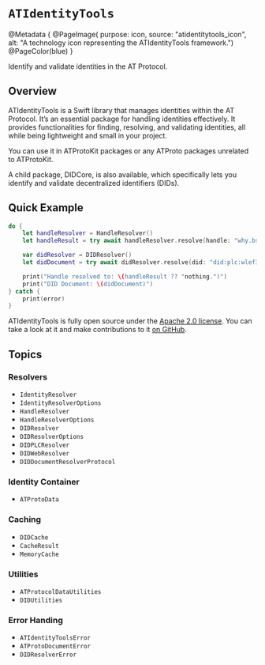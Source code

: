 # ``ATIdentityTools``

@Metadata {
    @PageImage(
        purpose: icon, 
        source: "atidentitytools_icon", 
        alt: "A technology icon representing the ATIdentityTools framework.")
    @PageColor(blue)
}

Identify and validate identities in the AT Protocol.

## Overview

ATIdentityTools is a Swift library that manages identities within the AT Protocol. It’s an essential package for handling identities effectively. It provides functionalities for finding, resolving, and validating identities, all while being lightweight and small in your project.

You can use it in ATProtoKit packages or any ATProto packages unrelated to ATProtoKit.

A child package, DIDCore, is also available, which specifically lets you identify and validate decentralized identifiers (DIDs).

## Quick Example

```swift
do {
    let handleResolver = HandleResolver()
    let handleResult = try await handleResolver.resolve(handle: "why.bsky.team")

    var didResolver = DIDResolver()
    let didDocument = try await didResolver.resolve(did: "did:plc:wlef3srsa3hlyzj2hy6yncrh")

    print("Handle resolved to: \(handleResult ?? "nothing.")")
    print("DID Document: \(didDocument)")
} catch {
    print(error)
}
```

ATIdentityTools is fully open source under the [Apache 2.0 license](https://github.com/ATProtoKit/ATIdentityTools/blob/main/LICENSE.md). You can take a look at it and make contributions to it [on GitHub](https://github.com/ATProtoKit/ATIdentityTools).

## Topics

### Resolvers

- ``IdentityResolver``
- ``IdentityResolverOptions``
- ``HandleResolver``
- ``HandleResolverOptions``
- ``DIDResolver``
- ``DIDResolverOptions``
- ``DIDPLCResolver``
- ``DIDWebResolver``
- ``DIDDocumentResolverProtocol``

### Identity Container

- ``ATProtoData``

### Caching

- ``DIDCache``
- ``CacheResult``
- ``MemoryCache``

### Utilities

- ``ATProtocolDataUtilities``
- ``DIDUtilities``

### Error Handing

- ``ATIdentityToolsError``
- ``ATProtoDocumentError``
- ``DIDResolverError``
